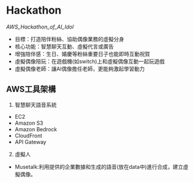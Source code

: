 # Hackathon
*AWS_Hackathon_of_AI_Idol*
  
- 目標：打造陪伴粉絲、協助偶像業務的虛擬分身  
- 核心功能：智慧聊天互動、虛擬代言或廣告  
- 增強陪伴感：生日、婚慶等粉絲重要日子也能即時互動祝賀  
- 虛擬偶像陪玩：在遊戲機(如switch)上和虛擬偶像互動一起玩遊戲  
- 虛擬偶像老師：讓AI偶像擔任老師，更能夠激起學習動力
  
## AWS工具架構  
1. 智慧聊天語音系統  
  - EC2  
  - Amazon S3  
  - Amazon Bedrock  
  - CloudFront  
  - API Gateway  
2. 虛擬人  
  - Musetalk:利用提供的企業數據和生成的語音(放在data中)進行合成，建立虛擬偶像。  
